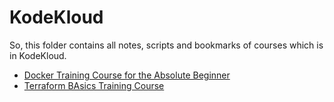 # KodeKloud

So, this folder contains all notes, scripts and bookmarks of courses which is in KodeKloud.

- [Docker Training Course for the Absolute Beginner](./docker-basics)
- [Terraform BAsics Training Course](./terraform-basics/)
